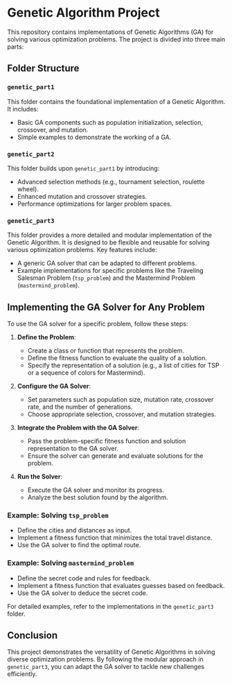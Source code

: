 # Genetic Algorithm Project

This repository contains implementations of Genetic Algorithms (GA) for solving various optimization problems. The project is divided into three main parts:

## Folder Structure

### `genetic_part1`
This folder contains the foundational implementation of a Genetic Algorithm. It includes:
- Basic GA components such as population initialization, selection, crossover, and mutation.
- Simple examples to demonstrate the working of a GA.

### `genetic_part2`
This folder builds upon `genetic_part1` by introducing:
- Advanced selection methods (e.g., tournament selection, roulette wheel).
- Enhanced mutation and crossover strategies.
- Performance optimizations for larger problem spaces.

### `genetic_part3`
This folder provides a more detailed and modular implementation of the Genetic Algorithm. It is designed to be flexible and reusable for solving various optimization problems. Key features include:
- A generic GA solver that can be adapted to different problems.
- Example implementations for specific problems like the Traveling Salesman Problem (`tsp_problem`) and the Mastermind Problem (`mastermind_problem`).

## Implementing the GA Solver for Any Problem

To use the GA solver for a specific problem, follow these steps:

1. **Define the Problem**:
   - Create a class or function that represents the problem.
   - Define the fitness function to evaluate the quality of a solution.
   - Specify the representation of a solution (e.g., a list of cities for TSP or a sequence of colors for Mastermind).

2. **Configure the GA Solver**:
   - Set parameters such as population size, mutation rate, crossover rate, and the number of generations.
   - Choose appropriate selection, crossover, and mutation strategies.

3. **Integrate the Problem with the GA Solver**:
   - Pass the problem-specific fitness function and solution representation to the GA solver.
   - Ensure the solver can generate and evaluate solutions for the problem.

4. **Run the Solver**:
   - Execute the GA solver and monitor its progress.
   - Analyze the best solution found by the algorithm.

### Example: Solving `tsp_problem`
- Define the cities and distances as input.
- Implement a fitness function that minimizes the total travel distance.
- Use the GA solver to find the optimal route.

### Example: Solving `mastermind_problem`
- Define the secret code and rules for feedback.
- Implement a fitness function that evaluates guesses based on feedback.
- Use the GA solver to deduce the secret code.

For detailed examples, refer to the implementations in the `genetic_part3` folder.

## Conclusion
This project demonstrates the versatility of Genetic Algorithms in solving diverse optimization problems. By following the modular approach in `genetic_part3`, you can adapt the GA solver to tackle new challenges efficiently.
 